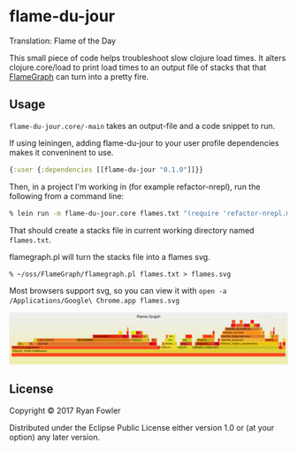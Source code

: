 # flame-du-jour

Translation: Flame of the Day

This small piece of code helps troubleshoot slow clojure load times.
It alters clojure.core/load to print load times to an output file of
stacks that that [FlameGraph](https://github.com/brendangregg/FlameGraph) can
turn into a pretty fire.

## Usage

`flame-du-jour.core/-main` takes an output-file and a code snippet to run.

If using leiningen, adding flame-du-jour to your user profile dependencies
makes it conveninent to use.
```clojure
{:user {:dependencies [[flame-du-jour "0.1.0"]]}}
```

Then, in a project I'm working in (for example refactor-nrepl), run
the following from a command line:

```bash
% lein run -m flame-du-jour.core flames.txt "(require 'refactor-nrepl.middleware :reload-all')"
```

That should create a stacks file in current working directory named `flames.txt`.

flamegraph.pl will turn the stacks file into a flames svg.

```
% ~/oss/FlameGraph/flamegraph.pl flames.txt > flames.svg
```

Most browsers support svg, so you can view it with `open -a /Applications/Google\ Chrome.app flames.svg`

![flames-example](doc/flames.svg)


## License

Copyright © 2017 Ryan Fowler

Distributed under the Eclipse Public License either version 1.0 or (at
your option) any later version.
